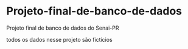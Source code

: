# Projeto-final-de-banco-de-dados
Projeto final de banco de dados do Senai-PR

todos os dados nesse projeto são fictícios
